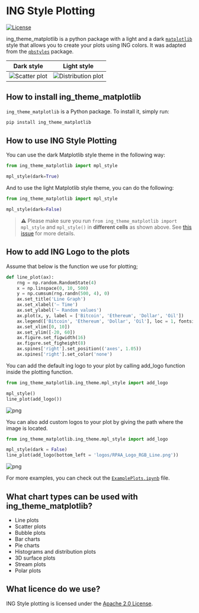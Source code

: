 # ING Style Plotting

[![License](https://img.shields.io/badge/license-Apache%202.0-blue.svg)](https://opensource.org/licenses/Apache-2.0)

ing_theme_matplotlib is a python package with a light and a dark [`matplotlib`](https://github.com/matplotlib/matplotlib) style that allows you to create your plots using ING colors. It was adapted from the [`qbstyles`](https://github.com/quantumblacklabs/qbstyles) package.

Dark style | Light style
|-----------|----------- |
| ![Scatter plot](https://gitlab.com/ing_rpaa/ing_theme_matplotlib/uploads/e695ba1c207af8045d5117c8cb84690e/scatter_dark.png "Scatter plot") | ![Distribution plot](https://gitlab.com/ing_rpaa/ing_theme_matplotlib/uploads/c649e6457e47ea70e21cf214b02180cb/dist_light.png "Distribution plot") |

## How to install ing_theme_matplotlib

`ing_theme_matplotlib` is a Python package. To install it, simply run:


```bash
pip install ing_theme_matplotlib
```

## How to use ING Style Plotting

You can use the dark Matplotlib style theme in the following way:

```python
from ing_theme_matplotlib import mpl_style
```
```python
mpl_style(dark=True)
```

And to use the light Matplotlib style theme, you can do the following: 

```python
from ing_theme_matplotlib import mpl_style
```
```python
mpl_style(dark=False)
```
> ⚠️ Please make sure you run `from ing_theme_matplotlib import mpl_style` and `mpl_style()` in **different cells** as shown above. See [this issue](https://github.com/jupyter/notebook/issues/3691) for more details.

## How to add ING Logo to the plots

Assume that below is the function we use for plotting;

```python
def line_plot(ax):
    rng = np.random.RandomState(4)
    x = np.linspace(0, 10, 500)
    y = np.cumsum(rng.randn(500, 4), 0)
    ax.set_title('Line Graph')
    ax.set_xlabel('— Time')
    ax.set_ylabel('— Random values')
    ax.plot(x, y, label = ['Bitcoin', 'Ethereum', 'Dollar', 'Oil'])
    ax.legend(['Bitcoin', 'Ethereum', 'Dollar', 'Oil'], loc = 1, fontsize = 'medium')
    ax.set_xlim([0, 10])
    ax.set_ylim([-20, 60])
    ax.figure.set_figwidth(16)
    ax.figure.set_figheight(8)
    ax.spines['right'].set_position(('axes', 1.05))
    ax.spines['right'].set_color('none')
```

You can add the default ing logo to your plot by calling add_logo function inside the plotting function.
```python
from ing_theme_matplotlib.ing_theme.mpl_style import add_logo
```
```python
mpl_style()
line_plot(add_logo())
```
![png](https://gitlab.com/ing_rpaa/ing_theme_matplotlib/uploads/4dc42be877ec45cfb9fabef46c33242f/line_dark_ing_logo.png)

You can also add custom logos to your plot by giving the path where the image is located.
```python
from ing_theme_matplotlib.ing_theme.mpl_style import add_logo
```
```python
mpl_style(dark = False)
line_plot(add_logo(bottom_left = 'logos/RPAA_Logo_RGB_Line.png'))
```
![png](https://gitlab.com/ing_rpaa/ing_theme_matplotlib/uploads/fb31ccc66d5bd14a6c1ecfcf6a714f9e/line_light_custom_logo.png)

For more examples, you can check out the [`ExamplePlots.ipynb`](ExamplePlots.ipynb) file.

## What chart types can be used with ing_theme_matplotlib?

- Line plots
- Scatter plots
- Bubble plots
- Bar charts
- Pie charts
- Histograms and distribution plots
- 3D surface plots
- Stream plots
- Polar plots

## What licence do we use?

ING Style plotting is licensed under the [Apache 2.0 License](https://www.apache.org/licenses/LICENSE-2.0).
